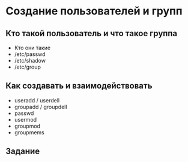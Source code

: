 # Создание пользователей и групп

## Кто такой пользователь и что такое группа

* Кто они такие
* /etc/passwd
* /etc/shadow
* /etc/group

## Как создавать и взаимодействовать

* useradd / userdell
* groupadd / groupdell
* passwd
* usermod
* groupmod
* groupmems

## Задание
